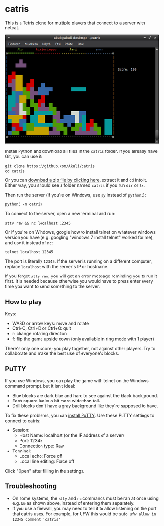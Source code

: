 # catris

This is a Tetris clone for multiple players that connect to a server with netcat.

![Screenshot](screenshot.png)

Install Python and download all files in the `catris` folder.
If you already have Git, you can use it:

```
git clone https://github.com/Akuli/catris
cd catris
```

Or you can [download a zip file by clicking here](https://github.com/Akuli/catris/archive/refs/heads/main.zip),
extract it and `cd` into it.
Either way, you should see a folder named `catris` if you run `dir` or `ls`.

Then run the server (if you're on Windows, use `py` instead of `python3`):

```
python3 -m catris
```

To connect to the server, open a new terminal and run:

```
stty raw && nc localhost 12345
```

Or if you're on Windows, google how to install telnet on whatever windows version you have
(e.g. googling "windows 7 install telnet" worked for me),
and use it instead of `nc`:

```
telnet localhost 12345
```

The port is literally `12345`.
If the server is running on a different computer,
replace `localhost` with the server's IP or hostname.

If you forget `stty raw`, you will get an error message reminding you to run it first.
It is needed because otherwise you would have to press enter every time
you want to send something to the server.


## How to play

Keys:
- WASD or arrow keys: move and rotate
- Ctrl+C, Ctrl+D or Ctrl+Q: quit
- r: change rotating direction
- f: flip the game upside down (only available in ring mode with 1 player)

There's only one score; you play together, not against other players.
Try to collaborate and make the best use of everyone's blocks.


## PuTTY

If you use Windows, you can play the game with telnet on the Windows command prompt,
but it isn't ideal:
- Blue blocks are dark blue and hard to see against the black background.
- Each square looks a bit more wide than tall.
- Drill blocks don't have a gray background like they're supposed to have.

To fix these problems, you can [install PuTTY](https://www.putty.org/).
Use these PuTTY settings to connect to catris:
- Session:
    - Host Name: localhost (or the IP address of a server)
    - Port: 12345
    - Connection type: Raw
- Terminal:
    - Local echo: Force off
    - Local line editing: Force off

Click "Open" after filling in the settings.


## Troubleshooting

- On some systems, the `stty` and `nc` commands must be ran at once using e.g. `&&` as shown above,
    instead of entering them separately.
- If you use a firewall, you may need to tell it to allow listening on
    the port that catris uses.
    For example, for UFW this would be `sudo ufw allow in 12345 comment 'catris'`.

